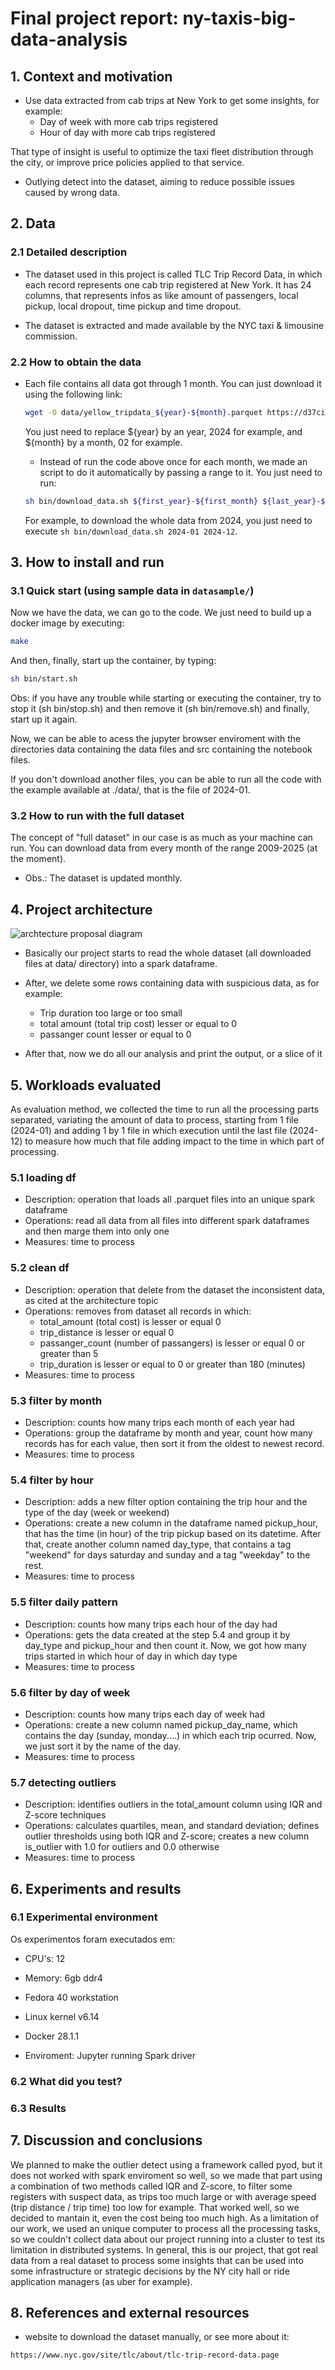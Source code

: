 # Final project report: ny-taxis-big-data-analysis

## 1. Context and motivation

- Use data extracted from cab trips at New York to get some insights, for example:
  - Day of week with more cab trips registered
  - Hour of day with more cab trips registered

That type of insight is useful to optimize the taxi fleet distribution through the city, or improve price policies applied to that service.

- Outlying detect into the dataset, aiming to reduce possible issues caused by wrong data.

## 2. Data

### 2.1 Detailed description

- The dataset used in this project is called TLC Trip Record Data, in which each record represents one cab trip registered at New York. It has 24 columns, that represents infos as like amount of passengers, local pickup, local dropout, time pickup and time dropout.

- The dataset is extracted and made available by the NYC taxi & limousine commission.

### 2.2 How to obtain the data

- Each file contains all data got through 1 month. You can just download it using the following link:

  ```sh
  wget -O data/yellow_tripdata_${year}-${month}.parquet https://d37ci6vzurychx.cloudfront.net/trip-data/yellow_tripdata_${year}-${month}.parquet
  ```

  You just need to replace ${year} by an year, 2024 for example, and ${month} by a month, 02 for example.

  - Instead of run the code above once for each month, we made an script to do it automatically by passing a range to it. You just need to run:

  ```sh
  sh bin/download_data.sh ${first_year}-${first_month} ${last_year}-${last_month}
  ```

  For example, to download the whole data from 2024, you just need to execute `sh bin/download_data.sh 2024-01 2024-12`.

## 3. How to install and run

### 3.1 Quick start (using sample data in `datasample/`)

Now we have the data, we can go to the code. We just need to build up a docker image by executing:

```sh
make
```

And then, finally, start up the container, by typing:

```sh
sh bin/start.sh
```

Obs: if you have any trouble while starting or executing the container, try to stop it (sh bin/stop.sh) and then remove it (sh bin/remove.sh) and finally, start up it again.

Now, we can be able to acess the jupyter browser enviroment with the directories data containing the data files and src containing the notebook files.

If you don't download another files, you can be able to run all the code with the example available at ./data/, that is the file of 2024-01.

### 3.2 How to run with the full dataset

The concept of "full dataset" in our case is as much as your machine can run. You can download data from every month of the range 2009-2025 (at the moment).

- Obs.: The dataset is updated monthly.

## 4. Project architecture

![archtecture proposal diagram](./misc/archtecture_proposal.png)

- Basically our project starts to read the whole dataset (all downloaded files at data/ directory) into a spark dataframe.
- After, we delete some rows containing data with suspicious data, as for example:

  - Trip duration too large or too small
  - total amount (total trip cost) lesser or equal to 0
  - passanger count lesser or equal to 0

- After that, now we do all our analysis and print the output, or a slice of it

## 5. Workloads evaluated

As evaluation method, we collected the time to run all the processing parts separated, variating the amount of data to process, starting from 1 file (2024-01) and adding 1 by 1 file in which execution until the last file (2024-12) to measure how much that file adding impact to the time in which part of processing.

### 5.1 loading df

- Description: operation that loads all .parquet files into an unique spark dataframe
- Operations: read all data from all files into different spark dataframes and then marge them into only one
- Measures: time to process

### 5.2 clean df

- Description: operation that delete from the dataset the inconsistent data, as cited at the architecture topic
- Operations: removes from dataset all records in which:
  - total_amount (total cost) is lesser or equal 0
  - trip_distance is lesser or equal 0
  - passanger_count (number of passangers) is lesser or equal 0 or greater than 5
  - trip_duration is lesser or equal to 0 or greater than 180 (minutes)
- Measures: time to process

### 5.3 filter by month

- Description: counts how many trips each month of each year had
- Operations: group the dataframe by month and year, count how many records has for each value, then sort it from the oldest to newest record.
- Measures: time to process

### 5.4 filter by hour

- Description: adds a new filter option containing the trip hour and the type of the day (week or weekend)
- Operations: create a new column in the dataframe named pickup_hour, that has the time (in hour) of the trip pickup based on its datetime. After that, create another column named day_type, that contains a tag "weekend" for days saturday and sunday and a tag "weekday" to the rest.
- Measures: time to process

### 5.5 filter daily pattern

- Description: counts how many trips each hour of the day had
- Operations: gets the data created at the step 5.4 and group it by day_type and pickup_hour and then count it. Now, we got how many trips started in which hour of day in which day type
- Measures: time to process

### 5.6 filter by day of week

- Description: counts how many trips each day of week had
- Operations: create a new column named pickup_day_name, which contains the day (sunday, monday....) in which each trip ocurred. Now, we just sort it by the name of the day.
- Measures: time to process

### 5.7 detecting outliers

- Description: identifies outliers in the total_amount column using IQR and Z-score techniques
- Operations: calculates quartiles, mean, and standard deviation; defines outlier thresholds using both IQR and Z-score; creates a new column is_outlier with 1.0 for outliers and 0.0 otherwise
- Measures: time to process

## 6. Experiments and results

### 6.1 Experimental environment

Os experimentos foram executados em:

- CPU's: 12
- Memory: 6gb ddr4
- Fedora 40 workstation
- Linux kernel v6.14
- Docker 28.1.1

- Enviroment: Jupyter running Spark driver

### 6.2 What did you test?

### 6.3 Results

## 7. Discussion and conclusions

We planned to make the outlier detect using a framework called pyod, but it does not worked with spark enviroment so well, so we made that part using a combination of two methods called IQR and Z-score, to filter some registers with suspect data, as trips too much large or with average speed (trip distance / trip time) too low for example. That worked well, so we decided to mantain it, even the cost being too much high.
As a limitation of our work, we used an unique computer to process all the processing tasks, so we couldn't collect data about our project running into a cluster to test its limitation in distributed systems.
In general, this is our project, that got real data from a real dataset to process some insights that can be used into some infrastructure or strategic decisions by the NY city hall or ride application managers (as uber for example).

## 8. References and external resources

- website to download the dataset manually, or see more about it:

```
https://www.nyc.gov/site/tlc/about/tlc-trip-record-data.page
```

